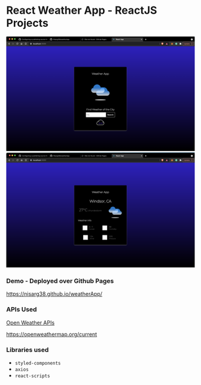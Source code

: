 # React Weather App - ReactJS Projects

![](page-1.png)
![](page-2.png)

### Demo - Deployed over Github Pages

https://nisarg38.github.io/weatherApp/

### APIs Used

[Open Weather APIs](https://openweathermap.org/)

https://openweathermap.org/current

### Libraries used

- `styled-components`
- `axios`
- `react-scripts`
